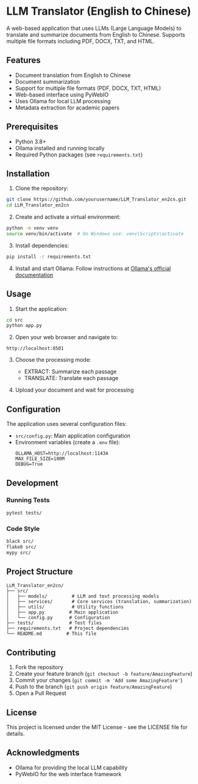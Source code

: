 # LLM Translator (English to Chinese)

A web-based application that uses LLMs (Large Language Models) to translate and summarize documents from English to Chinese. Supports multiple file formats including PDF, DOCX, TXT, and HTML.

## Features

- Document translation from English to Chinese
- Document summarization
- Support for multiple file formats (PDF, DOCX, TXT, HTML)
- Web-based interface using PyWebIO
- Uses Ollama for local LLM processing
- Metadata extraction for academic papers

## Prerequisites

- Python 3.8+
- Ollama installed and running locally
- Required Python packages (see `requirements.txt`)

## Installation

1. Clone the repository:
```bash
git clone https://github.com/yourusername/LLM_Translator_en2cn.git
cd LLM_Translator_en2cn
```

2. Create and activate a virtual environment:
```bash
python -m venv venv
source venv/bin/activate  # On Windows use: venv\Scripts\activate
```

3. Install dependencies:
```bash
pip install -r requirements.txt
```

4. Install and start Ollama:
Follow instructions at [Ollama's official documentation](https://github.com/ollama/ollama)

## Usage

1. Start the application:
```bash
cd src
python app.py
```

2. Open your web browser and navigate to:
```
http://localhost:8501
```

3. Choose the processing mode:
   - EXTRACT: Summarize each passage
   - TRANSLATE: Translate each passage

4. Upload your document and wait for processing

## Configuration

The application uses several configuration files:

- `src/config.py`: Main application configuration
- Environment variables (create a `.env` file):
  ```
  OLLAMA_HOST=http://localhost:11434
  MAX_FILE_SIZE=100M
  DEBUG=True
  ```

## Development

### Running Tests
```bash
pytest tests/
```

### Code Style
```bash
black src/
flake8 src/
mypy src/
```

## Project Structure

```
LLM_Translator_en2cn/
├── src/
│   ├── models/         # LLM and text processing models
│   ├── services/       # Core services (translation, summarization)
│   ├── utils/          # Utility functions
│   ├── app.py         # Main application
│   └── config.py      # Configuration
├── tests/             # Test files
├── requirements.txt   # Project dependencies
└── README.md         # This file
```

## Contributing

1. Fork the repository
2. Create your feature branch (`git checkout -b feature/AmazingFeature`)
3. Commit your changes (`git commit -m 'Add some AmazingFeature'`)
4. Push to the branch (`git push origin feature/AmazingFeature`)
5. Open a Pull Request

## License

This project is licensed under the MIT License - see the LICENSE file for details.

## Acknowledgments

- Ollama for providing the local LLM capability
- PyWebIO for the web interface framework
